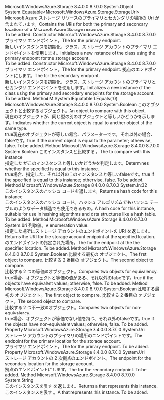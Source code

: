 <Type Name="StorageUri" FullName="Microsoft.WindowsAzure.Storage.StorageUri">
  <TypeSignature Language="C#" Value="public sealed class StorageUri : IEquatable&lt;Microsoft.WindowsAzure.Storage.StorageUri&gt;" />
  <TypeSignature Language="ILAsm" Value=".class public auto ansi sealed beforefieldinit StorageUri extends System.Object implements class System.IEquatable`1&lt;class Microsoft.WindowsAzure.Storage.StorageUri&gt;" />
  <TypeSignature Language="DocId" Value="T:Microsoft.WindowsAzure.Storage.StorageUri" />
  <TypeSignature Language="VB.NET" Value="Public NotInheritable Class StorageUri&#xA;Implements IEquatable(Of StorageUri)" />
  <TypeSignature Language="F#" Value="type StorageUri = class&#xA;    interface IEquatable&lt;StorageUri&gt;" />
  <AssemblyInfo>
    <AssemblyName>Microsoft.WindowsAzure.Storage</AssemblyName>
    <AssemblyVersion>8.4.0.0</AssemblyVersion>
    <AssemblyVersion>8.7.0.0</AssemblyVersion>
  </AssemblyInfo>
  <Base>
    <BaseTypeName>System.Object</BaseTypeName>
  </Base>
  <Interfaces>
    <Interface>
      <InterfaceName>System.IEquatable&lt;Microsoft.WindowsAzure.Storage.StorageUri&gt;</InterfaceName>
    </Interface>
  </Interfaces>
  <Docs>
    <summary>
            <span data-ttu-id="6070b-101">Microsoft Azure ストレージ リソースのプライマリとセカンダリの場所の Uri が含まれています。</span><span class="sxs-lookup"><span data-stu-id="6070b-101">Contains the URIs for both the primary and secondary locations of a Microsoft Azure Storage resource.</span></span>
            </summary>
    <remarks>To be added.</remarks>
  </Docs>
  <Members>
    <Member MemberName=".ctor">
      <MemberSignature Language="C#" Value="public StorageUri (Uri primaryUri);" />
      <MemberSignature Language="ILAsm" Value=".method public hidebysig specialname rtspecialname instance void .ctor(class System.Uri primaryUri) cil managed" />
      <MemberSignature Language="DocId" Value="M:Microsoft.WindowsAzure.Storage.StorageUri.#ctor(System.Uri)" />
      <MemberSignature Language="VB.NET" Value="Public Sub New (primaryUri As Uri)" />
      <MemberSignature Language="F#" Value="new Microsoft.WindowsAzure.Storage.StorageUri : Uri -&gt; Microsoft.WindowsAzure.Storage.StorageUri" Usage="new Microsoft.WindowsAzure.Storage.StorageUri primaryUri" />
      <MemberType>Constructor</MemberType>
      <AssemblyInfo>
        <AssemblyName>Microsoft.WindowsAzure.Storage</AssemblyName>
        <AssemblyVersion>8.4.0.0</AssemblyVersion>
        <AssemblyVersion>8.7.0.0</AssemblyVersion>
      </AssemblyInfo>
      <Parameters>
        <Parameter Name="primaryUri" Type="System.Uri" />
      </Parameters>
      <Docs>
        <param name="primaryUri"><span data-ttu-id="6070b-102"><see cref="T:System.Uri" />プライマリ エンドポイント。</span><span class="sxs-lookup"><span data-stu-id="6070b-102">The <see cref="T:System.Uri" /> for the primary endpoint.</span></span></param>
        <summary>
            <span data-ttu-id="6070b-103">新しいインスタンスを初期化、<see cref="T:Microsoft.WindowsAzure.Storage.StorageUri" />クラス、ストレージ アカウントのプライマリ エンドポイントを使用します。</span><span class="sxs-lookup"><span data-stu-id="6070b-103">Initializes a new instance of the <see cref="T:Microsoft.WindowsAzure.Storage.StorageUri" /> class using the primary endpoint for the storage account.</span></span>
            </summary>
        <remarks>To be added.</remarks>
      </Docs>
    </Member>
    <Member MemberName=".ctor">
      <MemberSignature Language="C#" Value="public StorageUri (Uri primaryUri, Uri secondaryUri);" />
      <MemberSignature Language="ILAsm" Value=".method public hidebysig specialname rtspecialname instance void .ctor(class System.Uri primaryUri, class System.Uri secondaryUri) cil managed" />
      <MemberSignature Language="DocId" Value="M:Microsoft.WindowsAzure.Storage.StorageUri.#ctor(System.Uri,System.Uri)" />
      <MemberSignature Language="VB.NET" Value="Public Sub New (primaryUri As Uri, secondaryUri As Uri)" />
      <MemberSignature Language="F#" Value="new Microsoft.WindowsAzure.Storage.StorageUri : Uri * Uri -&gt; Microsoft.WindowsAzure.Storage.StorageUri" Usage="new Microsoft.WindowsAzure.Storage.StorageUri (primaryUri, secondaryUri)" />
      <MemberType>Constructor</MemberType>
      <AssemblyInfo>
        <AssemblyName>Microsoft.WindowsAzure.Storage</AssemblyName>
        <AssemblyVersion>8.4.0.0</AssemblyVersion>
        <AssemblyVersion>8.7.0.0</AssemblyVersion>
      </AssemblyInfo>
      <Parameters>
        <Parameter Name="primaryUri" Type="System.Uri" />
        <Parameter Name="secondaryUri" Type="System.Uri" />
      </Parameters>
      <Docs>
        <param name="primaryUri"><span data-ttu-id="6070b-104"><see cref="T:System.Uri" />プライマリ エンドポイント。</span><span class="sxs-lookup"><span data-stu-id="6070b-104">The <see cref="T:System.Uri" /> for the primary endpoint.</span></span></param>
        <param name="secondaryUri"><span data-ttu-id="6070b-105"><see cref="T:System.Uri" />拠点のエンドポイントにします。</span><span class="sxs-lookup"><span data-stu-id="6070b-105">The <see cref="T:System.Uri" /> for the secondary endpoint.</span></span></param>
        <summary>
            <span data-ttu-id="6070b-106">新しいインスタンスを初期化、<see cref="T:Microsoft.WindowsAzure.Storage.StorageUri" />クラス、ストレージ アカウントのプライマリとセカンダリ エンドポイントを使用します。</span><span class="sxs-lookup"><span data-stu-id="6070b-106">Initializes a new instance of the <see cref="T:Microsoft.WindowsAzure.Storage.StorageUri" /> class using the primary and secondary endpoints for the storage account.</span></span>
            </summary>
        <remarks>To be added.</remarks>
      </Docs>
    </Member>
    <Member MemberName="Equals">
      <MemberSignature Language="C#" Value="public bool Equals (Microsoft.WindowsAzure.Storage.StorageUri other);" />
      <MemberSignature Language="ILAsm" Value=".method public hidebysig newslot virtual instance bool Equals(class Microsoft.WindowsAzure.Storage.StorageUri other) cil managed" />
      <MemberSignature Language="DocId" Value="M:Microsoft.WindowsAzure.Storage.StorageUri.Equals(Microsoft.WindowsAzure.Storage.StorageUri)" />
      <MemberSignature Language="VB.NET" Value="Public Function Equals (other As StorageUri) As Boolean" />
      <MemberSignature Language="F#" Value="override this.Equals : Microsoft.WindowsAzure.Storage.StorageUri -&gt; bool" Usage="storageUri.Equals other" />
      <MemberType>Method</MemberType>
      <Implements>
        <InterfaceMember>M:System.IEquatable`1.Equals(`0)</InterfaceMember>
      </Implements>
      <AssemblyInfo>
        <AssemblyName>Microsoft.WindowsAzure.Storage</AssemblyName>
        <AssemblyVersion>8.4.0.0</AssemblyVersion>
        <AssemblyVersion>8.7.0.0</AssemblyVersion>
      </AssemblyInfo>
      <ReturnValue>
        <ReturnType>System.Boolean</ReturnType>
      </ReturnValue>
      <Parameters>
        <Parameter Name="other" Type="Microsoft.WindowsAzure.Storage.StorageUri" />
      </Parameters>
      <Docs>
        <param name="other"><span data-ttu-id="6070b-107">このオブジェクトと比較するオブジェクト。</span><span class="sxs-lookup"><span data-stu-id="6070b-107">An object to compare with this object.</span></span></param>
        <summary>
            <span data-ttu-id="6070b-108">現在のオブジェクトが、同じ型の別のオブジェクトと等しいかどうかを示します。</span><span class="sxs-lookup"><span data-stu-id="6070b-108">Indicates whether the current object is equal to another object of the same type.</span></span>
            </summary>
        <returns>
          <span data-ttu-id="6070b-109"><c>true</c>現在のオブジェクトが等しい場合、<paramref name="other" />パラメーターです。 それ以外の場合、 <c>false</c>です。</span><span class="sxs-lookup"><span data-stu-id="6070b-109"><c>true</c> if the current object is equal to the <paramref name="other" /> parameter; otherwise, <c>false</c>.</span></span></returns>
        <remarks>To be added.</remarks>
      </Docs>
    </Member>
    <Member MemberName="Equals">
      <MemberSignature Language="C#" Value="public override bool Equals (object obj);" />
      <MemberSignature Language="ILAsm" Value=".method public hidebysig virtual instance bool Equals(object obj) cil managed" />
      <MemberSignature Language="DocId" Value="M:Microsoft.WindowsAzure.Storage.StorageUri.Equals(System.Object)" />
      <MemberSignature Language="VB.NET" Value="Public Overrides Function Equals (obj As Object) As Boolean" />
      <MemberSignature Language="F#" Value="override this.Equals : obj -&gt; bool" Usage="storageUri.Equals obj" />
      <MemberType>Method</MemberType>
      <AssemblyInfo>
        <AssemblyName>Microsoft.WindowsAzure.Storage</AssemblyName>
        <AssemblyVersion>8.4.0.0</AssemblyVersion>
        <AssemblyVersion>8.7.0.0</AssemblyVersion>
      </AssemblyInfo>
      <ReturnValue>
        <ReturnType>System.Boolean</ReturnType>
      </ReturnValue>
      <Parameters>
        <Parameter Name="obj" Type="System.Object" />
      </Parameters>
      <Docs>
        <param name="obj"><span data-ttu-id="6070b-110">このインスタンスと比較する <see cref="T:System.Object" />。</span><span class="sxs-lookup"><span data-stu-id="6070b-110">The <see cref="T:System.Object" /> to compare with this instance.</span></span></param>
        <summary>
            <span data-ttu-id="6070b-111">指定した <see cref="T:System.Object" /> がこのインスタンスと等しいかどうかを判定します。</span><span class="sxs-lookup"><span data-stu-id="6070b-111">Determines whether the specified <see cref="T:System.Object" /> is equal to this instance.</span></span>
            </summary>
        <returns>
          <span data-ttu-id="6070b-112"><c>true</c>場合、指定した<see cref="T:System.Object" />、それ以外のこのインスタンスと等しい<c>false</c>です。</span><span class="sxs-lookup"><span data-stu-id="6070b-112"><c>true</c> if the specified <see cref="T:System.Object" /> is equal to this instance; otherwise, <c>false</c>.</span></span></returns>
        <remarks>To be added.</remarks>
      </Docs>
    </Member>
    <Member MemberName="GetHashCode">
      <MemberSignature Language="C#" Value="public override int GetHashCode ();" />
      <MemberSignature Language="ILAsm" Value=".method public hidebysig virtual instance int32 GetHashCode() cil managed" />
      <MemberSignature Language="DocId" Value="M:Microsoft.WindowsAzure.Storage.StorageUri.GetHashCode" />
      <MemberSignature Language="VB.NET" Value="Public Overrides Function GetHashCode () As Integer" />
      <MemberSignature Language="F#" Value="override this.GetHashCode : unit -&gt; int" Usage="storageUri.GetHashCode " />
      <MemberType>Method</MemberType>
      <AssemblyInfo>
        <AssemblyName>Microsoft.WindowsAzure.Storage</AssemblyName>
        <AssemblyVersion>8.4.0.0</AssemblyVersion>
        <AssemblyVersion>8.7.0.0</AssemblyVersion>
      </AssemblyInfo>
      <ReturnValue>
        <ReturnType>System.Int32</ReturnType>
      </ReturnValue>
      <Parameters />
      <Docs>
        <summary>
            <span data-ttu-id="6070b-113">このインスタンスのハッシュ コードを返します。</span><span class="sxs-lookup"><span data-stu-id="6070b-113">Returns a hash code for this instance.</span></span>
            </summary>
        <returns>
            <span data-ttu-id="6070b-114">このインスタンスのハッシュ コード。ハッシュ アルゴリズムでもハッシュ テーブルのようなデータ構造でも使用できるもの。</span><span class="sxs-lookup"><span data-stu-id="6070b-114">A hash code for this instance, suitable for use in hashing algorithms and data structures like a hash table.</span></span> 
            </returns>
        <remarks>To be added.</remarks>
      </Docs>
    </Member>
    <Member MemberName="GetUri">
      <MemberSignature Language="C#" Value="public Uri GetUri (Microsoft.WindowsAzure.Storage.StorageLocation location);" />
      <MemberSignature Language="ILAsm" Value=".method public hidebysig instance class System.Uri GetUri(valuetype Microsoft.WindowsAzure.Storage.StorageLocation location) cil managed" />
      <MemberSignature Language="DocId" Value="M:Microsoft.WindowsAzure.Storage.StorageUri.GetUri(Microsoft.WindowsAzure.Storage.StorageLocation)" />
      <MemberSignature Language="VB.NET" Value="Public Function GetUri (location As StorageLocation) As Uri" />
      <MemberSignature Language="F#" Value="member this.GetUri : Microsoft.WindowsAzure.Storage.StorageLocation -&gt; Uri" Usage="storageUri.GetUri location" />
      <MemberType>Method</MemberType>
      <AssemblyInfo>
        <AssemblyName>Microsoft.WindowsAzure.Storage</AssemblyName>
        <AssemblyVersion>8.4.0.0</AssemblyVersion>
        <AssemblyVersion>8.7.0.0</AssemblyVersion>
      </AssemblyInfo>
      <ReturnValue>
        <ReturnType>System.Uri</ReturnType>
      </ReturnValue>
      <Parameters>
        <Parameter Name="location" Type="Microsoft.WindowsAzure.Storage.StorageLocation" />
      </Parameters>
      <Docs>
        <param name="location"><span data-ttu-id="6070b-115"><see cref="T:Microsoft.WindowsAzure.Storage.StorageLocation" /> 列挙値。</span><span class="sxs-lookup"><span data-stu-id="6070b-115">A <see cref="T:Microsoft.WindowsAzure.Storage.StorageLocation" /> enumeration value.</span></span></param>
        <summary>
            <span data-ttu-id="6070b-116">指定した場所にストレージ アカウントのエンドポイントの URI を返します。</span><span class="sxs-lookup"><span data-stu-id="6070b-116">Returns the URI for the storage account endpoint at the specified location.</span></span>
            </summary>
        <returns><span data-ttu-id="6070b-117"><see cref="T:System.Uri" />のエンドポイントの指定された場所。</span><span class="sxs-lookup"><span data-stu-id="6070b-117">The <see cref="T:System.Uri" /> for the endpoint at the the specified location.</span></span></returns>
        <remarks>To be added.</remarks>
      </Docs>
    </Member>
    <Member MemberName="op_Equality">
      <MemberSignature Language="C#" Value="public static bool operator == (Microsoft.WindowsAzure.Storage.StorageUri uri1, Microsoft.WindowsAzure.Storage.StorageUri uri2);" />
      <MemberSignature Language="ILAsm" Value=".method public static hidebysig specialname bool op_Equality(class Microsoft.WindowsAzure.Storage.StorageUri uri1, class Microsoft.WindowsAzure.Storage.StorageUri uri2) cil managed" />
      <MemberSignature Language="DocId" Value="M:Microsoft.WindowsAzure.Storage.StorageUri.op_Equality(Microsoft.WindowsAzure.Storage.StorageUri,Microsoft.WindowsAzure.Storage.StorageUri)" />
      <MemberSignature Language="VB.NET" Value="Public Shared Operator == (uri1 As StorageUri, uri2 As StorageUri) As Boolean" />
      <MemberSignature Language="F#" Value="static member ( = ) : Microsoft.WindowsAzure.Storage.StorageUri * Microsoft.WindowsAzure.Storage.StorageUri -&gt; bool" Usage="uri1 = uri2" />
      <MemberType>Method</MemberType>
      <AssemblyInfo>
        <AssemblyName>Microsoft.WindowsAzure.Storage</AssemblyName>
        <AssemblyVersion>8.4.0.0</AssemblyVersion>
        <AssemblyVersion>8.7.0.0</AssemblyVersion>
      </AssemblyInfo>
      <ReturnValue>
        <ReturnType>System.Boolean</ReturnType>
      </ReturnValue>
      <Parameters>
        <Parameter Name="uri1" Type="Microsoft.WindowsAzure.Storage.StorageUri" />
        <Parameter Name="uri2" Type="Microsoft.WindowsAzure.Storage.StorageUri" />
      </Parameters>
      <Docs>
        <param name="uri1"><span data-ttu-id="6070b-118">比較する最初の <see cref="T:Microsoft.WindowsAzure.Storage.StorageUri" /> オブジェクト。</span><span class="sxs-lookup"><span data-stu-id="6070b-118">The first <see cref="T:Microsoft.WindowsAzure.Storage.StorageUri" /> object to compare.</span></span></param>
        <param name="uri2"><span data-ttu-id="6070b-119">比較する 2 番目の <see cref="T:Microsoft.WindowsAzure.Storage.StorageUri" /> オブジェクト。</span><span class="sxs-lookup"><span data-stu-id="6070b-119">The second <see cref="T:Microsoft.WindowsAzure.Storage.StorageUri" /> object to compare.</span></span></param>
        <summary>
            <span data-ttu-id="6070b-120">比較する 2 つ<see cref="T:Microsoft.WindowsAzure.Storage.StorageUri" />の等価のオブジェクト。</span><span class="sxs-lookup"><span data-stu-id="6070b-120">Compares two <see cref="T:Microsoft.WindowsAzure.Storage.StorageUri" /> objects for equivalency.</span></span>
            </summary>
        <returns>
          <span data-ttu-id="6070b-121"><c>true</c>場合、<see cref="T:Microsoft.WindowsAzure.Storage.StorageUri" />オブジェクトと等価の値がある、それ以外の<c>false</c>です。</span><span class="sxs-lookup"><span data-stu-id="6070b-121"><c>true</c> if the <see cref="T:Microsoft.WindowsAzure.Storage.StorageUri" /> objects have equivalent values; otherwise, <c>false</c>.</span></span></returns>
        <remarks>To be added.</remarks>
      </Docs>
    </Member>
    <Member MemberName="op_Inequality">
      <MemberSignature Language="C#" Value="public static bool operator != (Microsoft.WindowsAzure.Storage.StorageUri uri1, Microsoft.WindowsAzure.Storage.StorageUri uri2);" />
      <MemberSignature Language="ILAsm" Value=".method public static hidebysig specialname bool op_Inequality(class Microsoft.WindowsAzure.Storage.StorageUri uri1, class Microsoft.WindowsAzure.Storage.StorageUri uri2) cil managed" />
      <MemberSignature Language="DocId" Value="M:Microsoft.WindowsAzure.Storage.StorageUri.op_Inequality(Microsoft.WindowsAzure.Storage.StorageUri,Microsoft.WindowsAzure.Storage.StorageUri)" />
      <MemberSignature Language="VB.NET" Value="Public Shared Operator != (uri1 As StorageUri, uri2 As StorageUri) As Boolean" />
      <MemberSignature Language="F#" Value="static member op_Inequality : Microsoft.WindowsAzure.Storage.StorageUri * Microsoft.WindowsAzure.Storage.StorageUri -&gt; bool" Usage="Microsoft.WindowsAzure.Storage.StorageUri.op_Inequality (uri1, uri2)" />
      <MemberType>Method</MemberType>
      <AssemblyInfo>
        <AssemblyName>Microsoft.WindowsAzure.Storage</AssemblyName>
        <AssemblyVersion>8.4.0.0</AssemblyVersion>
        <AssemblyVersion>8.7.0.0</AssemblyVersion>
      </AssemblyInfo>
      <ReturnValue>
        <ReturnType>System.Boolean</ReturnType>
      </ReturnValue>
      <Parameters>
        <Parameter Name="uri1" Type="Microsoft.WindowsAzure.Storage.StorageUri" />
        <Parameter Name="uri2" Type="Microsoft.WindowsAzure.Storage.StorageUri" />
      </Parameters>
      <Docs>
        <param name="uri1"><span data-ttu-id="6070b-122">比較する最初の <see cref="T:Microsoft.WindowsAzure.Storage.StorageUri" /> オブジェクト。</span><span class="sxs-lookup"><span data-stu-id="6070b-122">The first <see cref="T:Microsoft.WindowsAzure.Storage.StorageUri" /> object to compare.</span></span></param>
        <param name="uri2"><span data-ttu-id="6070b-123">比較する 2 番目の <see cref="T:Microsoft.WindowsAzure.Storage.StorageUri" /> オブジェクト。</span><span class="sxs-lookup"><span data-stu-id="6070b-123">The second <see cref="T:Microsoft.WindowsAzure.Storage.StorageUri" /> object to compare.</span></span></param>
        <summary>
            <span data-ttu-id="6070b-124">比較する 2 つ<see cref="T:Microsoft.WindowsAzure.Storage.StorageUri" />不一致のオブジェクト。</span><span class="sxs-lookup"><span data-stu-id="6070b-124">Compares two <see cref="T:Microsoft.WindowsAzure.Storage.StorageUri" /> objects for non-equivalency.</span></span>
            </summary>
        <returns>
          <span data-ttu-id="6070b-125"><c>true</c>場合、<see cref="T:Microsoft.WindowsAzure.Storage.StorageUri" />オブジェクトが等価でない値を持つ、それ以外の<c>false</c>です。</span><span class="sxs-lookup"><span data-stu-id="6070b-125"><c>true</c> if the <see cref="T:Microsoft.WindowsAzure.Storage.StorageUri" /> objects have non-equivalent values; otherwise, <c>false</c>.</span></span></returns>
        <remarks>To be added.</remarks>
      </Docs>
    </Member>
    <Member MemberName="PrimaryUri">
      <MemberSignature Language="C#" Value="public Uri PrimaryUri { get; }" />
      <MemberSignature Language="ILAsm" Value=".property instance class System.Uri PrimaryUri" />
      <MemberSignature Language="DocId" Value="P:Microsoft.WindowsAzure.Storage.StorageUri.PrimaryUri" />
      <MemberSignature Language="VB.NET" Value="Public ReadOnly Property PrimaryUri As Uri" />
      <MemberSignature Language="F#" Value="member this.PrimaryUri : Uri" Usage="Microsoft.WindowsAzure.Storage.StorageUri.PrimaryUri" />
      <MemberType>Property</MemberType>
      <AssemblyInfo>
        <AssemblyName>Microsoft.WindowsAzure.Storage</AssemblyName>
        <AssemblyVersion>8.4.0.0</AssemblyVersion>
        <AssemblyVersion>8.7.0.0</AssemblyVersion>
      </AssemblyInfo>
      <ReturnValue>
        <ReturnType>System.Uri</ReturnType>
      </ReturnValue>
      <Docs>
        <summary>
            <span data-ttu-id="6070b-126">ストレージ アカウントのプライマリの場所のエンドポイントです。</span><span class="sxs-lookup"><span data-stu-id="6070b-126">The endpoint for the primary location for the storage account.</span></span>
            </summary>
        <value><span data-ttu-id="6070b-127"><see cref="T:System.Uri" />プライマリ エンドポイント。</span><span class="sxs-lookup"><span data-stu-id="6070b-127">The <see cref="T:System.Uri" /> for the primary endpoint.</span></span></value>
        <remarks>To be added.</remarks>
      </Docs>
    </Member>
    <Member MemberName="SecondaryUri">
      <MemberSignature Language="C#" Value="public Uri SecondaryUri { get; }" />
      <MemberSignature Language="ILAsm" Value=".property instance class System.Uri SecondaryUri" />
      <MemberSignature Language="DocId" Value="P:Microsoft.WindowsAzure.Storage.StorageUri.SecondaryUri" />
      <MemberSignature Language="VB.NET" Value="Public ReadOnly Property SecondaryUri As Uri" />
      <MemberSignature Language="F#" Value="member this.SecondaryUri : Uri" Usage="Microsoft.WindowsAzure.Storage.StorageUri.SecondaryUri" />
      <MemberType>Property</MemberType>
      <AssemblyInfo>
        <AssemblyName>Microsoft.WindowsAzure.Storage</AssemblyName>
        <AssemblyVersion>8.4.0.0</AssemblyVersion>
        <AssemblyVersion>8.7.0.0</AssemblyVersion>
      </AssemblyInfo>
      <ReturnValue>
        <ReturnType>System.Uri</ReturnType>
      </ReturnValue>
      <Docs>
        <summary>
            <span data-ttu-id="6070b-128">ストレージ アカウントの 2 次拠点のエンドポイント。</span><span class="sxs-lookup"><span data-stu-id="6070b-128">The endpoint for the secondary location for the storage account.</span></span>
            </summary>
        <value><span data-ttu-id="6070b-129"><see cref="T:System.Uri" />拠点のエンドポイントにします。</span><span class="sxs-lookup"><span data-stu-id="6070b-129">The <see cref="T:System.Uri" /> for the secondary endpoint.</span></span></value>
        <remarks>To be added.</remarks>
      </Docs>
    </Member>
    <Member MemberName="ToString">
      <MemberSignature Language="C#" Value="public override string ToString ();" />
      <MemberSignature Language="ILAsm" Value=".method public hidebysig virtual instance string ToString() cil managed" />
      <MemberSignature Language="DocId" Value="M:Microsoft.WindowsAzure.Storage.StorageUri.ToString" />
      <MemberSignature Language="VB.NET" Value="Public Overrides Function ToString () As String" />
      <MemberSignature Language="F#" Value="override this.ToString : unit -&gt; string" Usage="storageUri.ToString " />
      <MemberType>Method</MemberType>
      <AssemblyInfo>
        <AssemblyName>Microsoft.WindowsAzure.Storage</AssemblyName>
        <AssemblyVersion>8.4.0.0</AssemblyVersion>
        <AssemblyVersion>8.7.0.0</AssemblyVersion>
      </AssemblyInfo>
      <ReturnValue>
        <ReturnType>System.String</ReturnType>
      </ReturnValue>
      <Parameters />
      <Docs>
        <summary>
            <span data-ttu-id="6070b-130">このインスタンスを表す <see cref="T:System.String" /> を返します。</span><span class="sxs-lookup"><span data-stu-id="6070b-130">Returns a <see cref="T:System.String" /> that represents this instance.</span></span>
            </summary>
        <returns>
            <span data-ttu-id="6070b-131">このインスタンスを表す <see cref="T:System.String" />。</span><span class="sxs-lookup"><span data-stu-id="6070b-131">A <see cref="T:System.String" /> that represents this instance.</span></span>
            </returns>
        <remarks>To be added.</remarks>
      </Docs>
    </Member>
  </Members>
</Type>